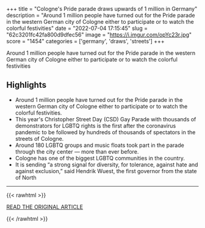 +++
title = "Cologne's Pride parade draws upwards of 1 million in Germany"
description = "Around 1 million people have turned out for the Pride parade in the western German city of Cologne either to participate or to watch the colorful festivities"
date = "2022-07-04 17:15:45"
slug = "62c3201fc42fa800d9dfec56"
image = "https://i.imgur.com/opYc23r.jpg"
score = "1454"
categories = ['germany', 'draws', 'streets']
+++

Around 1 million people have turned out for the Pride parade in the western German city of Cologne either to participate or to watch the colorful festivities

## Highlights

- Around 1 million people have turned out for the Pride parade in the western German city of Cologne either to participate or to watch the colorful festivities.
- This year's Christopher Street Day (CSD) Gay Parade with thousands of demonstrators for LGBTQ rights is the first after the coronavirus pandemic to be followed by hundreds of thousands of spectators in the streets of Cologne.
- Around 180 LGBTQ groups and music floats took part in the parade through the city center — more than ever before.
- Cologne has one of the biggest LGBTQ communities in the country.
- It is sending “a strong signal for diversity, for tolerance, against hate and against exclusion,” said Hendrik Wuest, the first governor from the state of North

---

{{< rawhtml >}}
  <p class="article-category">
    <a target="_blank" href="https://abcnews.go.com/International/wireStory/colognes-pride-parade-draws-upwards-million-germany-86151653">READ THE ORIGINAL ARTICLE</a>
  </p>
{{< /rawhtml >}}
